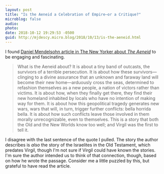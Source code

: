 ```yaml
---
layout: post
title: "Is the Aeneid a Celebration of Empire—or a Critique?"
microblog: false
audio: 
photo: 
date: 2018-10-12 19:29:53 -0500
guid: http://mjdescy.micro.blog/2018/10/13/is-the-aeneid.html
---
```


I found [Daniel Mendelsohn article in The New Yorker about _The Aeneid_](https://www.newyorker.com/magazine/2018/10/15/is-the-aeneid-a-celebration-of-empire-or-a-critique) to be engaging and fascinating.  

> What is the Aeneid about? It is about a tiny band of outcasts, the survivors of a terrible persecution. It is about how these survivors—clinging to a divine assurance that an unknown and faraway land will become their new home—arduously cross the seas, determined to refashion themselves as a new people, a nation of victors rather than victims. It is about how, when they finally get there, they find their new homeland inhabited by locals who have no intention of making way for them. It is about how this geopolitical tragedy generates new wars, wars that will, in turn, trigger further conflicts: bella horrida bella. It is about how such conflicts leave those involved in them morally unrecognizable, even to themselves. This is a story that both the Old and the New Worlds know too well; and Virgil was the first to tell it. 

I disagree with the last sentence of the quote I pulled. The story the author describes is _also_ the story of the Israelites in the Old Testament, which predates Virgil, though I'm not sure if Virgil could have known the stories. I'm sure the author intended us to think of that connection, though, based on how he wrote the passage. Consider me a little puzzled by this, but grateful to have read the article.
